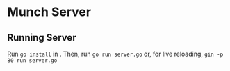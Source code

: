 # Munch Server

## Running Server

Run `go install` in .
Then, run `go run server.go`
or, for live reloading, `gin -p 80 run server.go`
